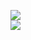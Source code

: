 [![](https://img.shields.io/badge/Made%20With-Github%20Spray-lightgrey.svg?style=for-the-badge&logo=github)](https://github.com/Annihil/github-spray#7831)  
[![](https://i.imgur.com/2DrTn0Z.gif)](https://github.com/Annihil/github-spray)